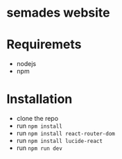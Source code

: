 # semades website

# Requiremets

- nodejs
- npm

# Installation

- clone the repo
- run `npm install`
- run `npm install react-router-dom`
- run `npm install lucide-react`
- run `npm run dev`
